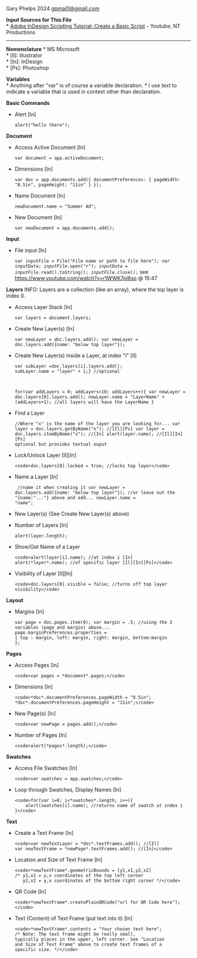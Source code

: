 Gary Phelps 2024 gpmail1@gmail.com

<b>Input Sources for This File</b><br>
    * <a href="https://www.youtube.com/watch?v=r1WWK7pl6so">Adobe InDesign Scripting Tutorial: Create a Basic Script</a> - Youtube, NT Productions 

--------------------------------------------------------------------

<b>Nomenclature</b>
    * MS Microsoft<br> 
    * [Il]: Illustrator<br>
    * [In]: InDesign<br>
    * [Ps]: Photoshop

<b>Variables</b><br>
    * Anything after "var" is of course a variable declaration.
    * I use *text* to indicate a variable that is used in context other than declaration.

<b>Basic Commands</b>

  * Alert [In]

      <code>alert("hello there");</code>

<b>Document</b>
 
  * Access Active Document</b> [In]
        
      <code>var document = app.activeDocument;</code>

  * Dimensions [In]
          
      <code>var doc = app.documents.add({
          documentPreferences: {
              pageWidth: "8.5in",
              pageHeight: "11in"
          }
      });</code>
      
  * Name Document [In]
          
      <code>*newDocument*.name = "Summer Ad";</code>
   
  * New Document [In]
          
      <code>var newDocument = app.documents.add();</code>

<b>Input</b>

  * File input [In]
          
     <code>var inputFile = File("File name or path to file here");
      var inputData;
      *inputFile*.open("r");
      *inputData* = *inputFile*.read().toString();
      *inputFile*.close();</code>
      see https://www.youtube.com/watch?v=r1WWK7pl6so @ 15:47

<b>Layers</b>
INFO: Layers are a collection (like an array), where the top layer is index 0.
    
  * Access Layer Stack [In]
          
      <code>var layers = *document*.layers;</code>

  * Create New Layer(s) [In]

      <code>var newLayer = *doc*.layers.add();
      var newLayer = *doc*.layers.add({name: "below top layer"});</code>

  * Create New Layer(s) inside a Layer, at index "i" [Il]

      <code>var subLayer =*doc*.layers[i].layers.add();
      subLayer.name = "layer" + i;} //optional

      for(var addLayers = 0; addLayers<10; addLayers++){
      var newLayer = *doc*.layers[0].layers.add();
      newLayer.name = "LayerName" + (addLayers+1);
      //all layers will have the LayerName
      }</code>

  * Find a Layer
          
      <code>//Where "x" is the name of the layer you are looking for...
      var layer = doc.layers.getByName("x"); //[Il][Ps]
      var layer = doc.layers.itemByName("x"); //[In]
      alert(layer.name); //[Il][In][Ps] optional but provides textual ouput</code>

  * Lock/Unlock Layer [Il][In]
          
        <code>doc.layers[0].locked = true; //locks top layer</code>
    
  * Name a Layer [In]
        
       <code> //name it when creating it
        var newLayer = doc.layers.add({name: "below top layer"});
        //or leave out the "{name:"..."} above and add...
        *newLayer*.name = "name";</code>

  * New Layer(s) (See Create New Layer(s) above)

  * Number of Layers [In]
       
     <code>alert(layer.length);</code>
     
  * Show/Get Name of a Layer
        
        <code>alert(layer[i].name); //at index i [In]
        alert(*layer*.name); //of specific layer [Il][In][Ps]</code>
    
  * Visibility of Layer [Il][In]
        
        <code>doc.layers[0].visible = false; //turns off top layer visibility</code>

<b>Layout</b>

  * Margins [In]
           
       <code>var page = doc.pages.item(0);
        var margin = .5;
        //using the 2 variables (page and margin) above...
        page.marginPreferences.properties = { 
            top : margin,
            left: margin,
            right: margin,
            bottom:margin
            };</code>

<b>Pages</b>
    
  * Access Pages [In]
       
        <code>var pages = *document*.pages;</code>

  * Dimensions [In]
       
        <code>*doc*.documentPreferences.pageWidth = "8.5in";
        *doc*.documentPreferences.pageHeight = "11in";</code>

  * New Page(s) [In]
        
        <code>var newPage = pages.add();</code>

  * Number of Pages [In]
        
        <code>alert(*pages*.length);</code>

<b>Swatches</b>

  * Access File Swatches [In]
        
        <code>var swatches = app.swatches;</code>

  * Loop through Swatches, Display Names [In]
        
        <code>for(var i=0; i<*swatches*.length; i++){
            alert(swatches[i].name); //returns name of swatch at index i
        }</code>

<b>Text</b>

  * Create a Text Frame [In]
        
        <code>var newTextLayer = *doc*.textFrames.add(); //[Il]
        var newTextFrame = *newPage*.textFrames.add(); //[In]</code>

  * Location and Size of Text Frame [In]
        
        <code>*newTextFrame*.geometricBounds = [y1,x1,y2,x2]
        /* y1,x1 = y,x coordinates of the top left corner
           y2,x2 = y,x coordinates of the bottom right corner */</code>

  * QR Code [In]
       
        <code>*newTextFrame*.createPlainQRCode("url for QR Code here");</code>

  * Text (Content) of Text Frame (put text into it) [In]
        
        <code>*newTextFrame*.contents = "Your chosen text here";
        /* Note: The text frame might be really small,
        typically places in the upper, left corner. See "Location
        and Size of Text Frame" above to create text frames of a 
        specific size. */</code>
